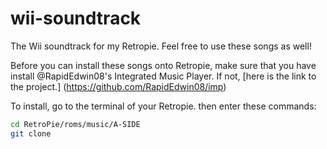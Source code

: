 # wii-soundtrack
The Wii soundtrack for my Retropie. Feel free to use these songs as well!


Before you can install these songs onto Retropie, make sure that you have install @RapidEdwin08's Integrated Music Player. If not, [here is the link to the project.] (https://github.com/RapidEdwin08/imp)

To install, go to the terminal of your Retropie. then enter these commands:
```bash
cd RetroPie/roms/music/A-SIDE
git clone 
```
